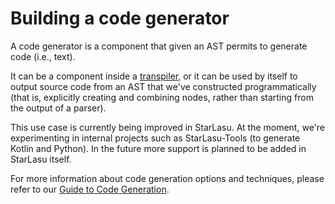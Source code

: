 # Building a code generator

A code generator is a component that given an AST permits to generate code (i.e., text).

It can be a component inside a [transpiler](building-transpiler.md), or it can be used by itself to output source code 
from an AST that we've constructed programmatically (that is, explicitly creating and combining nodes, rather than
starting from the output of a parser).

This use case is currently being improved in StarLasu. At the moment, we're experimenting in internal projects such as
StarLasu-Tools (to generate Kotlin and Python). In the future more support is planned to be added in StarLasu itself.

For more information about code generation options and techniques, please refer to our [Guide to Code Generation](https://tomassetti.me/code-generation/).
